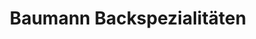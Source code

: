 ---
title: "Baumann Backspezialitäten"
url: /reinach-ag/baumann-backspezialitaeten/
shop: Konditorei
---